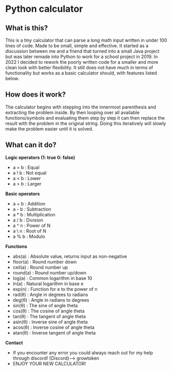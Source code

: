 # Python calculator
## What is this?
This is a tiny calculator that can parse a long math input written in under 100 lines of code. Made to be small, simple and effective.
It started as a discussion between me and a friend that turned into a small Java project but was later remade into Python to work for a school project in 2019.
In 2022 I decided to rework the poorly written code for a smaller and more clean look with better flexibility.
It still does not have much in terms of functionality but works as a basic calculator should, with features listed below.

## How does it work?
The calculator begins with stepping into the innermost parenthesis and extracting the problem inside.
By then looping over all available functions/symbols and evaluating them step by step it can then replace the result with the problem in the original string.
Doing this iteratively will slowly make the problem easier until it is solved.

## What can it do?
**Logic operators (1: true 0: false)**
- a = b : Equal
- a ! b : Not equal
- a < b : Lower
- a > b : Larger

**Basic operators**
- a + b : Addition
- a - b : Subtraction
- a * b : Multiplication
- a / b : Division
- a ^ n : Power of N
- a \ n : Root of N
- a % b : Modulo

**Functions**
- abs(a) : Absolute value, returns input as non-negative
- floor(a) : Round number down
- ceil(a) : Round number up
- round(a) : Round number up/down
- log(a) : Common logarithm in base 10
- ln(a) : Natural logarithm in base e
- exp(n) : Function for e to the power of n
- rad(θ) : Angle in degrees to radians
- deg(θ) : Angle in radians to degrees
- sin(θ) : The sine of angle theta
- cos(θ) : The cosine of angle theta
- tan(θ) : The tangent of angle theta
- asin(θ) : Inverse sine of angle theta
- acos(θ) : Inverse cosine of angle theta
- atan(θ) : Inverse tangent of angle theta

**Contact**
- If you encounter any error you could always reach out for my help through discord!
{Discord}--> growtoken
- ENJOY YOUR NEW CALCULATOR!
